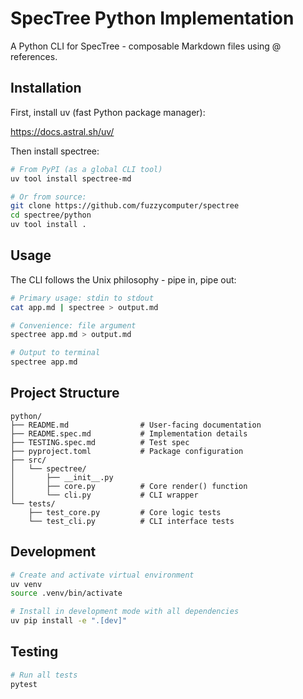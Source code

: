 # SpecTree Python Implementation

A Python CLI for SpecTree - composable Markdown files using @ references.

## Installation

First, install uv (fast Python package manager):

https://docs.astral.sh/uv/

Then install spectree:
```bash
# From PyPI (as a global CLI tool)
uv tool install spectree-md

# Or from source:
git clone https://github.com/fuzzycomputer/spectree
cd spectree/python
uv tool install .
```

## Usage

The CLI follows the Unix philosophy - pipe in, pipe out:

```bash
# Primary usage: stdin to stdout
cat app.md | spectree > output.md

# Convenience: file argument
spectree app.md > output.md

# Output to terminal
spectree app.md
```

## Project Structure

```
python/
├── README.md                # User-facing documentation
├── README.spec.md           # Implementation details
├── TESTING.spec.md          # Test spec
├── pyproject.toml           # Package configuration
├── src/
│   └── spectree/
│       ├── __init__.py
│       ├── core.py          # Core render() function
│       └── cli.py           # CLI wrapper
└── tests/
    ├── test_core.py         # Core logic tests
    └── test_cli.py          # CLI interface tests
```

## Development

```bash
# Create and activate virtual environment
uv venv
source .venv/bin/activate

# Install in development mode with all dependencies
uv pip install -e ".[dev]"
```

## Testing

```bash
# Run all tests
pytest
```